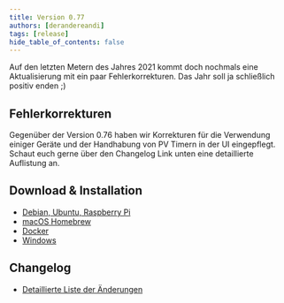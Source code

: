 ```yaml
---
title: Version 0.77
authors: [derandereandi]
tags: [release]
hide_table_of_contents: false
---
```


Auf den letzten Metern des Jahres 2021 kommt doch nochmals eine Aktualisierung mit ein paar Fehlerkorrekturen. Das Jahr soll ja schließlich positiv enden ;)

<!-- truncate -->

## Fehlerkorrekturen

Gegenüber der Version 0.76 haben wir Korrekturen für die Verwendung einiger Geräte und der Handhabung von PV Timern in der UI eingepflegt. Schaut euch gerne über den Changelog Link unten eine detaillierte Auflistung an.

## Download & Installation

- [Debian, Ubuntu, Raspberry Pi](/docs/installation/linux)
- [macOS Homebrew](/docs/installation/macos)
- [Docker](/docs/installation/docker)
- [Windows](/docs/installation/windows)

## Changelog

- [Detaillierte Liste der Änderungen](https://github.com/evcc-io/evcc/releases/tag/0.77)

